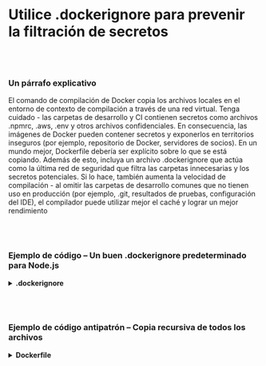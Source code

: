 # Utilice .dockerignore para prevenir la filtración de secretos

<br/><br/>

### Un párrafo explicativo

El comando de compilación de Docker copia los archivos locales en el entorno de contexto de compilación a través de una red virtual. Tenga cuidado - las carpetas de desarrollo y CI contienen secretos como archivos .npmrc, .aws, .env y otros archivos confidenciales. En consecuencia, las imágenes de Docker pueden contener secretos y exponerlos en territorios inseguros (por ejemplo, repositorio de Docker, servidores de socios). En un mundo mejor, Dockerfile debería ser explícito sobre lo que se está copiando. Además de esto, incluya un archivo .dockerignore que actúa como la última red de seguridad que filtra las carpetas innecesarias y los secretos potenciales. Si lo hace, también aumenta la velocidad de compilación - al omitir las carpetas de desarrollo comunes que no tienen uso en producción (por ejemplo, .git, resultados de pruebas, configuración del IDE), el compilador puede utilizar mejor el caché y lograr un mejor rendimiento

<br/><br/>

### Ejemplo de código – Un buen .dockerignore predeterminado para Node.js

<details>
<summary><strong>.dockerignore</strong></summary>

```
**/node_modules/
**/.git
**/README.md
**/LICENSE
**/.vscode
**/npm-debug.log
**/coverage
**/.env
**/.editorconfig
**/.aws
**/dist
```

</details>

<br/><br/>

### Ejemplo de código antipatrón – Copia recursiva de todos los archivos

<details>
<summary><strong>Dockerfile</strong></summary>

```dockerfile
FROM node:12-slim AS build

WORKDIR /usr/src/app
# La siguiente línea copia todo
COPY . .

# El resto viene aquí

```

</details>

